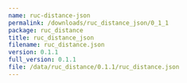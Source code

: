 ```yaml
---
name: ruc-distance-json
permalink: /downloads/ruc_distance_json/0_1_1
package: ruc_distance
title: ruc_distance_json
filename: ruc_distance.json
version: 0.1.1
full_version: 0.1.1
file: /data/ruc_distance/0.1.1/ruc_distance.json
---
```

